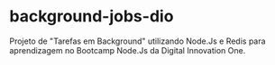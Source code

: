 # background-jobs-dio
Projeto de "Tarefas em Background" utilizando Node.Js e Redis para aprendizagem no Bootcamp Node.Js da Digital Innovation One.
